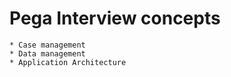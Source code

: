# Pega Interview concepts

    * Case management
    * Data management
    * Application Architecture 